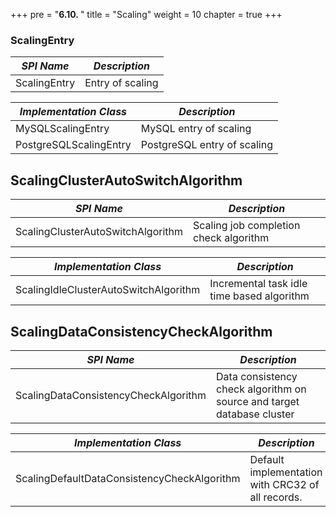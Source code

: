 +++
pre = "<b>6.10. </b>"
title = "Scaling"
weight = 10
chapter = true
+++

### ScalingEntry

| *SPI Name*             | *Description*               |
| ---------------------- | --------------------------- |
| ScalingEntry           | Entry of scaling            |

| *Implementation Class* | *Description*               |
| ---------------------- | --------------------------- |
| MySQLScalingEntry      | MySQL entry of scaling      |
| PostgreSQLScalingEntry | PostgreSQL entry of scaling |

## ScalingClusterAutoSwitchAlgorithm

| *SPI Name*                                  | *Description*                               |
| ------------------------------------------- | ------------------------------------------- |
| ScalingClusterAutoSwitchAlgorithm           | Scaling job completion check algorithm      |

| *Implementation Class*                      | *Description*                               |
| ------------------------------------------- | ------------------------------------------- |
| ScalingIdleClusterAutoSwitchAlgorithm       | Incremental task idle time based algorithm  |

## ScalingDataConsistencyCheckAlgorithm

| *SPI Name*                                  | *Description*                               |
| ------------------------------------------- | ------------------------------------------- |
| ScalingDataConsistencyCheckAlgorithm        | Data consistency check algorithm on source and target database cluster |

| *Implementation Class*                      | *Description*                               |
| ------------------------------------------- | ------------------------------------------- |
| ScalingDefaultDataConsistencyCheckAlgorithm | Default implementation with CRC32 of all records. |
